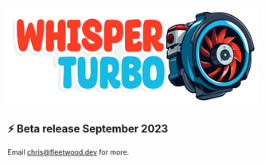<div align="center">
<img width="550px" height="200px" src="https://github.com/FL33TW00D/whisper-turbo/raw/master/.github/whisper-turbo.png">
</div>

## ⚡️ Beta release September 2023 
Email chris@fleetwood.dev for more.
